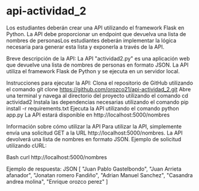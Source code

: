 # api-actividad_2
Los estudiantes deberán crear una API utilizando el framework Flask en Python. La API debe proporcionar un endpoint que devuelva una lista de nombres de personasLos estudiantes deberán implementar la lógica necesaria para generar esta lista y exponerla a través de la API.

Breve descripción de la API: 
La API "actividad2.py" es una aplicación web que devuelve una lista de nombres de personas en formato JSON. La API utiliza el framework Flask de Python y se ejecuta en un servidor local.

Instrucciones para ejecutar la API:
Clona el repositorio de GitHub utilizando el comando git clone https://github.com/orozco21/api-actividad_2.git
Abre una terminal y navega al directorio del proyecto utilizando el comando cd actividad2
Instala las dependencias necesarias utilizando el comando pip install -r requirements.txt
Ejecuta la API utilizando el comando python app.py
La API estará disponible en http://localhost:5000/nombres

Información sobre cómo utilizar la API
Para utilizar la API, simplemente envía una solicitud GET a la URL http://localhost:5000/nombres. La API devolverá una lista de nombres en formato JSON.
Ejemplo de solicitud utilizando cURL:

Bash
curl http://localhost:5000/nombres

Ejemplo de respuesta:
JSON
[
    "Juan Pablo Gastelbondo",
    "Juan Arrieta afanador",
    "Jonatan romero Fandiño",
    "Adrian Manuel Sanchez",
    "Casandra andrea molina",
    "Enrique orozco perez"
]
